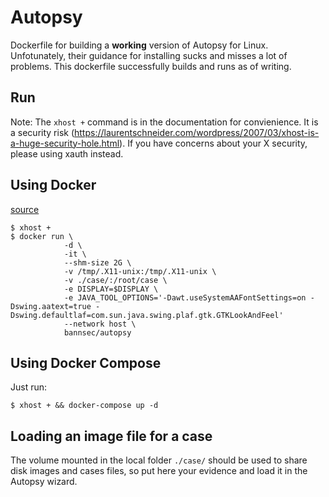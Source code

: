 # Autopsy

Dockerfile for building a __working__ version of Autopsy for Linux.
Unfotunately, their guidance for installing sucks and misses a lot of problems.
This dockerfile successfully builds and runs as of writing.

## Run
Note: The `xhost +` command is in the documentation for convienience. It is a security risk (https://laurentschneider.com/wordpress/2007/03/xhost-is-a-huge-security-hole.html). If you have concerns about your X security, please using xauth instead.

## Using Docker

[source](https://github.com/bannsec/autopsy_docker/issues/1)

```
$ xhost +
$ docker run \
            -d \
            -it \
            --shm-size 2G \
            -v /tmp/.X11-unix:/tmp/.X11-unix \
            -v ./case/:/root/case \
            -e DISPLAY=$DISPLAY \
            -e JAVA_TOOL_OPTIONS='-Dawt.useSystemAAFontSettings=on -Dswing.aatext=true -Dswing.defaultlaf=com.sun.java.swing.plaf.gtk.GTKLookAndFeel'
            --network host \
            bannsec/autopsy
```

## Using Docker Compose

Just run:

```
$ xhost + && docker-compose up -d
```

## Loading an image file for a case

The volume mounted in the local folder `./case/` should be used to share disk
images and cases files, so put here your evidence and load it in the Autopsy
wizard.
